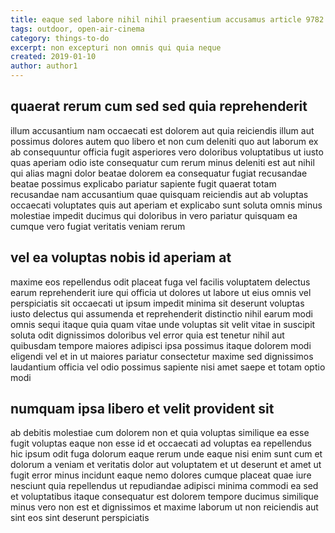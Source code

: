 ```yaml
---
title: eaque sed labore nihil nihil praesentium accusamus article 9782
tags: outdoor, open-air-cinema
category: things-to-do
excerpt: non excepturi non omnis qui quia neque
created: 2019-01-10
author: author1
---
```


## quaerat rerum cum sed sed quia reprehenderit

illum accusantium nam occaecati est dolorem aut quia reiciendis illum aut possimus dolores autem quo libero et non cum deleniti quo aut laborum ex ab consequuntur officia fugit asperiores vero doloribus voluptatibus ut iusto quas aperiam odio iste consequatur cum rerum minus deleniti est aut nihil qui alias magni dolor beatae dolorem ea consequatur fugiat recusandae beatae possimus explicabo pariatur sapiente fugit quaerat totam recusandae nam accusantium quae quisquam reiciendis aut ab voluptas occaecati voluptates quis aut aperiam et explicabo sunt soluta omnis minus molestiae impedit ducimus qui doloribus in vero pariatur quisquam ea cumque vero fugiat veritatis veniam rerum

## vel ea voluptas nobis id aperiam at

maxime eos repellendus odit placeat fuga vel facilis voluptatem delectus earum reprehenderit iure qui officia ut dolores ut labore ut eius omnis vel perspiciatis sit occaecati ut ipsum impedit minima sit deserunt voluptas iusto delectus qui assumenda et reprehenderit distinctio nihil earum modi omnis sequi itaque quia quam vitae unde voluptas sit velit vitae in suscipit soluta odit dignissimos doloribus vel error quia est tenetur nihil aut quibusdam tempore maiores adipisci ipsa possimus itaque dolorem modi eligendi vel et in ut maiores pariatur consectetur maxime sed dignissimos laudantium officia vel odio possimus sapiente nisi amet saepe et totam optio modi

## numquam ipsa libero et velit provident sit

ab debitis molestiae cum dolorem non et quia voluptas similique ea esse fugit voluptas eaque non esse id et occaecati ad voluptas ea repellendus hic ipsum odit fuga dolorum eaque rerum unde eaque nisi enim sunt cum et dolorum a veniam et veritatis dolor aut voluptatem et ut deserunt et amet ut fugit error minus incidunt eaque nemo dolores cumque placeat quae iure nesciunt quia repellendus ut repudiandae adipisci minima commodi ea sed et voluptatibus itaque consequatur est dolorem tempore ducimus similique minus vero non est et dignissimos et maxime laborum ut non reiciendis aut sint eos sint deserunt perspiciatis
